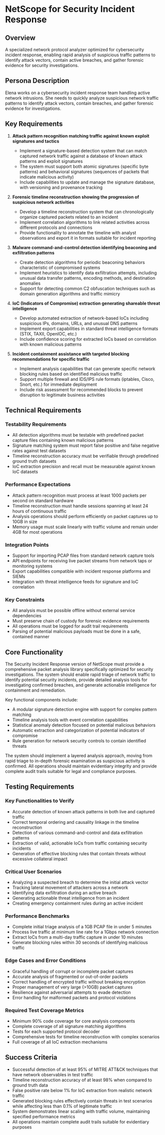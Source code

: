 # NetScope for Security Incident Response

## Overview
A specialized network protocol analyzer optimized for cybersecurity incident response, enabling rapid analysis of suspicious traffic patterns to identify attack vectors, contain active breaches, and gather forensic evidence for security investigations.

## Persona Description
Elena works on a cybersecurity incident response team handling active network intrusions. She needs to quickly analyze suspicious network traffic patterns to identify attack vectors, contain breaches, and gather forensic evidence for investigations.

## Key Requirements
1. **Attack pattern recognition matching traffic against known exploit signatures and tactics**
   - Implement a signature-based detection system that can match captured network traffic against a database of known attack patterns and exploit signatures
   - The system must support both atomic signatures (specific byte patterns) and behavioral signatures (sequences of packets that indicate malicious activity)
   - Include capabilities to update and manage the signature database, with versioning and provenance tracking

2. **Forensic timeline reconstruction showing the progression of suspicious network activities**
   - Develop a timeline reconstruction system that can chronologically organize captured packets related to an incident
   - Implement correlation algorithms to link related activities across different protocols and connections
   - Provide functionality to annotate the timeline with analyst observations and export it in formats suitable for incident reporting

3. **Malware command-and-control detection identifying beaconing and exfiltration patterns**
   - Create detection algorithms for periodic beaconing behaviors characteristic of compromised systems
   - Implement heuristics to identify data exfiltration attempts, including unusual data transfer patterns, encoding methods, and destination anomalies
   - Support for detecting common C2 obfuscation techniques such as domain generation algorithms and traffic mimicry

4. **IoC (Indicators of Compromise) extraction generating shareable threat intelligence**
   - Develop automated extraction of network-based IoCs including suspicious IPs, domains, URLs, and unusual DNS patterns
   - Implement export capabilities in standard threat intelligence formats (STIX, TAXII, OpenIOC, etc.)
   - Include confidence scoring for extracted IoCs based on correlation with known malicious patterns

5. **Incident containment assistance with targeted blocking recommendations for specific traffic**
   - Implement analysis capabilities that can generate specific network blocking rules based on identified malicious traffic
   - Support multiple firewall and IDS/IPS rule formats (iptables, Cisco, Snort, etc.) for immediate deployment
   - Include risk assessment for recommended blocks to prevent disruption to legitimate business activities

## Technical Requirements
### Testability Requirements
- All detection algorithms must be testable with predefined packet capture files containing known malicious patterns
- Signature matching system must report false positive and false negative rates against test datasets
- Timeline reconstruction accuracy must be verifiable through predefined ground truth datasets
- IoC extraction precision and recall must be measurable against known IoC datasets

### Performance Expectations
- Attack pattern recognition must process at least 1000 packets per second on standard hardware
- Timeline reconstruction must handle sessions spanning at least 24 hours of continuous traffic
- Analysis operations should perform efficiently on packet captures up to 10GB in size
- Memory usage must scale linearly with traffic volume and remain under 4GB for most operations

### Integration Points
- Support for importing PCAP files from standard network capture tools
- API endpoints for receiving live packet streams from network taps or monitoring systems
- Export capabilities compatible with incident response platforms and SIEMs
- Integration with threat intelligence feeds for signature and IoC correlation

### Key Constraints
- All analysis must be possible offline without external service dependencies
- Must preserve chain of custody for forensic evidence requirements
- All operations must be logged for audit trail requirements
- Parsing of potential malicious payloads must be done in a safe, contained manner

## Core Functionality
The Security Incident Response version of NetScope must provide a comprehensive packet analysis library specifically optimized for security investigations. The system should enable rapid triage of network traffic to identify potential security incidents, provide detailed analysis tools for investigating confirmed breaches, and generate actionable intelligence for containment and remediation.

Key functional components include:
- A modular signature detection engine with support for complex pattern matching
- Timeline analysis tools with event correlation capabilities
- Statistical anomaly detection focused on potential malicious behaviors
- Automatic extraction and categorization of potential indicators of compromise
- Rule generation for network security controls to contain identified threats

The system should implement a layered analysis approach, moving from rapid triage to in-depth forensic examination as suspicious activity is confirmed. All operations should maintain evidentiary integrity and provide complete audit trails suitable for legal and compliance purposes.

## Testing Requirements
### Key Functionalities to Verify
- Accurate detection of known attack patterns in both live and captured traffic
- Correct temporal ordering and causality linkage in the timeline reconstruction
- Detection of various command-and-control and data exfiltration patterns
- Extraction of valid, actionable IoCs from traffic containing security incidents
- Generation of effective blocking rules that contain threats without excessive collateral impact

### Critical User Scenarios
- Analyzing a suspected breach to determine the initial attack vector
- Tracking lateral movement of attackers across a network
- Identifying data exfiltration during an active breach
- Generating actionable threat intelligence from an incident
- Creating emergency containment rules during an active incident

### Performance Benchmarks
- Complete initial triage analysis of a 1GB PCAP file in under 5 minutes
- Process live traffic at minimum line rate for a 1Gbps network connection
- Extract IoCs from a multi-day traffic capture in under 10 minutes
- Generate blocking rules within 30 seconds of identifying malicious traffic

### Edge Cases and Error Conditions
- Graceful handling of corrupt or incomplete packet captures
- Accurate analysis of fragmented or out-of-order packets
- Correct handling of encrypted traffic without breaking encryption
- Proper management of very large (>10GB) packet captures
- Resilience against adversarial attempts to evade detection
- Error handling for malformed packets and protocol violations

### Required Test Coverage Metrics
- Minimum 90% code coverage for core analysis components
- Complete coverage of all signature matching algorithms
- Tests for each supported protocol decoder
- Comprehensive tests for timeline reconstruction with complex scenarios
- Full coverage of all IoC extraction mechanisms

## Success Criteria
- Successful detection of at least 95% of MITRE ATT&CK techniques that have network observables in test traffic
- Timeline reconstruction accuracy of at least 98% when compared to ground truth data
- False positive rate below 1% for IoC extraction from realistic network traffic
- Generated blocking rules effectively contain threats in test scenarios while affecting less than 0.1% of legitimate traffic
- System demonstrates linear scaling with traffic volume, maintaining specified performance metrics
- All operations maintain complete audit trails suitable for evidentiary purposes